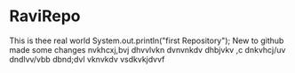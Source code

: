 # RaviRepo
This is thee real world 
System.out.println("first Repository");
New to github 
made some changes 
nvkhcxj,bvj
dhvvlvkn
dvnvnkdv
dhbjvkv ,c
dnkvhcj/uv
dndlvv/vbb
dbnd;dvl
vknvkdv
vsdkvkjdvvf
